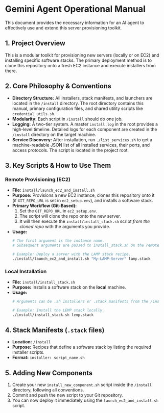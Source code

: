 # Gemini Agent Operational Manual

This document provides the necessary information for an AI agent to effectively use and extend this server provisioning toolkit.

## 1. Project Overview

This is a modular toolkit for provisioning new servers (locally or on EC2) and installing specific software stacks. The primary deployment method is to clone this repository onto a fresh EC2 instance and execute installers from there.

## 2. Core Philosophy & Conventions

*   **Directory Structure:** All installers, stack manifests, and launchers are located in the `/install` directory. The root directory contains this manual, primary configuration files, and shared utility scripts like `credential_utils.sh`.
*   **Modularity:** Each script in `/install` should do one job.
*   **Logging:** A two-tier system. A master `install.log` in the root provides a high-level timeline. Detailed logs for each component are created in the `/install` directory on the target machine.
*   **Service Discovery:** After installation, run `./list_services.sh` to get a machine-readable JSON list of all installed services, their ports, and access protocols. The script is located in the project root.

## 3. Key Scripts & How to Use Them

### Remote Provisioning (EC2)

*   **File:** `install/launch_ec2_and_install.sh`
*   **Purpose:** Provisions a new EC2 instance, clones this repository onto it (if `GIT_REPO_URL` is set in `ec2_setup.env`), and installs a software stack.
*   **Primary Workflow (Git-Based):**
    1.  Set the `GIT_REPO_URL` in `ec2_setup.env`.
    2.  The script will clone the repo onto the new server.
    3.  It will then execute the `install/install_stack.sh` script *from the cloned repo* with the arguments you provide.
*   **Usage:**
    ```bash
    # The first argument is the instance name.
    # Subsequent arguments are passed to install_stack.sh on the remote server.
    
    # Example: Deploy a server with the LAMP stack recipe.
    ./install/launch_ec2_and_install.sh "My-LAMP-Server" lamp.stack
    ```

### Local Installation

*   **File:** `install/install_stack.sh`
*   **Purpose:** Installs a software stack on the **local** machine.
*   **Usage:**
    ```bash
    # Arguments can be .sh installers or .stack manifests from the /install directory.
    
    # Example: Install the LEMP stack locally.
    ./install/install_stack.sh lemp.stack
    ```

## 4. Stack Manifests (`.stack` files)

*   **Location:** `/install`
*   **Purpose:** Recipes that define a software stack by listing the required installer scripts.
*   **Format:** `installer: script_name.sh`

## 5. Adding New Components

1.  Create your new `install_new_component.sh` script inside the `/install` directory, following all conventions.
2.  Commit and push the new script to your Git repository.
3.  You can now deploy it immediately using the `launch_ec2_and_install.sh` script.